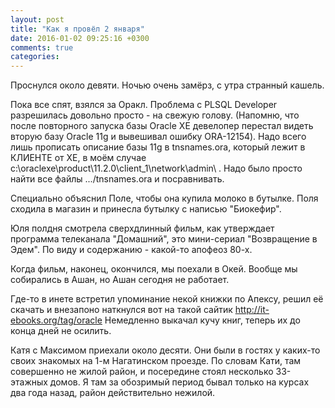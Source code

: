 ```yaml
---
layout: post
title: "Как я провёл 2 января"
date: 2016-01-02 09:25:16 +0300
comments: true
categories: 
---
```

Проснулся около девяти. Ночью очень замёрз, с утра странный кашель.

Пока все спят, взялся за Оракл. Проблема с PLSQL Developer разрешилась довольно просто - на свежую голову. (Напомню, что после повторного запуска базы Oracle XE девелопер перестал видеть вторую базу Oracle 11g и вывешивал ошибку ORA-12154). Надо всего лишь прописать описание базы 11g в tnsnames.ora, который лежит в КЛИЕНТЕ от ХЕ, в моём случае c:\oraclexe\product\11.2.0\client_1\network\admin\ . Надо было просто найти все файлы .../tnsnames.ora и посравнивать. 

Специально объяснил Поле, чтобы она купила молоко в бутылке. Поля сходила в магазин и принесла бутылку с написью "Биокефир".

Юля полдня смотрела сверхдлинный фильм, как утверждает программа телеканала "Домашний", это мини-сериал "Возвращение в Эдем". По виду и содержанию - какой-то апофеоз 80-х.

Когда фильм, наконец, окончился, мы поехали в Окей. Вообще мы собирались в Ашан, но Ашан сегодня не работает.

Где-то в инете встретил упоминание некой книжки по Апексу, решил её скачать и внезапоно наткнулся вот на такой сайтик http://it-ebooks.org/tag/oracle Немедленно выкачал кучу книг, теперь их до конца дней не осилить.

Катя с Максимом приехали около десяти. Они были в гостях у каких-то своих знакомых на 1-м Нагатинском проезде. По словам Кати, там совершенно не жилой район, и посередине стоял несколько 33-этажных домов. Я там за обозримый период бывал только на курсах два года назад, район действительно нежилой.